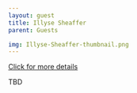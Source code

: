 ```yaml
---
layout: guest
title: Illyse Sheaffer
parent: Guests

img: Illyse-Sheaffer-thumbnail.png
---
```




<div class="badge-base LI-profile-badge" data-locale="en_US" data-size="medium" data-theme="light" data-type="VERTICAL" data-vanity="illysesheaffer" data-version="v1"><a class="badge-base__link LI-simple-link" href="https://www.linkedin.com/in/illysesheaffer?trk=profile-badge">Click for more details</a></div>


TBD
